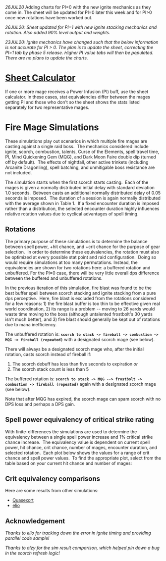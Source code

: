 *26JUL20* Adding charts for PI=0 with the new ignite mechanics as they come in.  The sheet will be updated for PI=0 later this week and for PI>0 once new rotations have been worked out.

*26JUL20: Sheet updated for PI=1 with new ignite stacking mechanics and rotation.  Also added 90% level output and weights.*

*23JUL20: Ignite mechanics have changed such that the below information is not accurate for PI > 0.  The plan is to update the sheet, correcting the PI=1 tab by phase 5 release.  Higher PI value tabs will then be populated.  There are no plans to update the charts.*

# [Sheet Calculator](https://docs.google.com/spreadsheets/d/1fOXRbWAfbT0FiIu8gytV0Fj4Dnu2ZiLxSBc4tptczu4/edit?usp=sharing)

If one or more mage receives a Power Infusion (PI) buff, use the sheet calculator.  In these cases, stat equivalencies differ between the mages getting PI and those who don't so the sheet shows the stats listed separately for two representative mages.

# Fire Mage Simulations

These simulations play out scenarios in which multiple fire mages are casting against a single raid boss.  The mechanics considered include ignite, scorch, combustion, talents, Curse of the Elements, spell travel time, PI, Mind Quickening Gem (MQG), and Dark Moon Faire double dip (turned off by default).  The effects of nightfall, other active trinkets (including Arcanite Dragonling), spell batching, and unmitigable boss resistance are not included.

The simulation starts when the first scorch starts casting.  Each of the mages is given a normally distributed initial delay with standard deviation 1.0 seconds.  Between casts an additional normally distributed delay of 0.05 seconds is imposed.  The duration of a session is again normally distributed with the average shown in Table 1.  If a fixed encounter duration is imposed rather than a distribution, the selected encounter duration highly influences relative rotation values due to cyclical advantages of spell timing.

## Rotations

The primary purpose of these simulations is to determine the balance between spell power, +hit chance, and +crit chance for the purpose of gear selection.  In order to determine these equivalencies, the rotation must also be optimized at every possible stat point and raid configuration.  Doing so would require simulations at too many permutations.  Instead, the equivalencies are shown for two rotations here: a buffered rotation and unbuffered.  For the PI=0 case, there will be very little overall dps difference between the buffered and unbuffered rotations.

In the previous iteration of this simulation, fire blast was found to be the best buffer spell between scorch stacking and ignite stacking from a pure dps perceptive.  Here, fire blast is excluded from the rotations considered for a few reasons: 1) the fire blast buffer is too thin to be effective given real world coordination, 2) its range is a problem -- moving to 26 yards would waste time moving to the boss (although untalented frostbolt's 30 yards isn't much better), and 3) fire blast should generally be kept out of rotations due to mana inefficiency.

The unbuffered rotation is:
**```scorch to stack -> fireball -> combustion -> MQG -> fireball (repeated)```**
with a designated scorch mage (see below).

There will always be a designated scorch mage who, after the initial rotation, casts scorch instead of fireball if:
1. The scorch debuff has less than five seconds to expiration *or*
2. The scorch stack count is less than 5

The buffered rotation is:
**```scorch to stack -> MQG --> frostbolt -> combustion -> fireball (repeated)```**
again with a designated scorch mage (see below).

Note that after MQG has expired, the scorch mage can spam scorch with no DPS loss and perhaps a DPS gain.

## Spell power equivalency of critical strike rating

With finite-differences the simulations are used to determine the equivalency between a single spell power increase and 1% critical strike chance increase.  The equivalency value is dependent on current spell power, hit chance, crit chance, number of mages, encounter duration, and selected rotation.  Each plot below shows the values for a range of crit chance and spell power values.  To find the appropriate plot, select from the table based on your current hit chance and number of mages:

## Crit equivalency comparisons

Here are some results from other simulations:
* [Quasexort](https://docs.google.com/spreadsheets/d/1dqFuQeNVa403ulrmuW_8Ww-5UszOde0RPMBe2g7t1g4)
* [elio](https://github.com/ignitelio/ignite/blob/master/magus2.ipynb)

## Acknowledgement
*Thanks to elio for tracking down the error in ignite timing and providing parallel code sample!*

*Thanks to alzy for the sim result comparison, which helped pin down a bug in the scorch refresh logic!*
